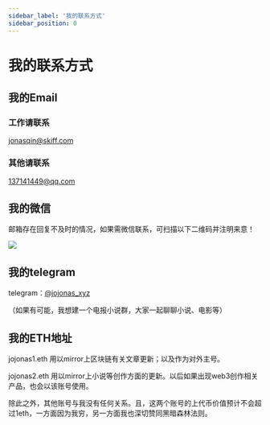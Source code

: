 ```yaml
---
sidebar_label: '我的联系方式'
sidebar_position: 0
---
```


# 我的联系方式

## 我的Email

### 工作请联系

jonasqin@skiff.com

### 其他请联系

137141449@qq.com

## 我的微信

邮箱存在回复不及时的情况，如果需微信联系，可扫描以下二维码并注明来意！

![](/img/wechat.jpg)

## 我的telegram

telegram：[@jojonas_xyz](http://t.me/jojonas_xyz)

（如果有可能，我想建一个电报小说群，大家一起聊聊小说、电影等）

## 我的ETH地址

jojonas1.eth  用以mirror上区块链有关文章更新；以及作为对外主号。

jojonas2.eth  用以mirror上小说等创作方面的更新。以后如果出现web3创作相关产品，也会以该账号使用。

除此之外，其他账号与我没有任何关系。且，这两个账号的上代币价值预计不会超过1eth，一方面因为我穷，另一方面我也深切赞同黑暗森林法则。
